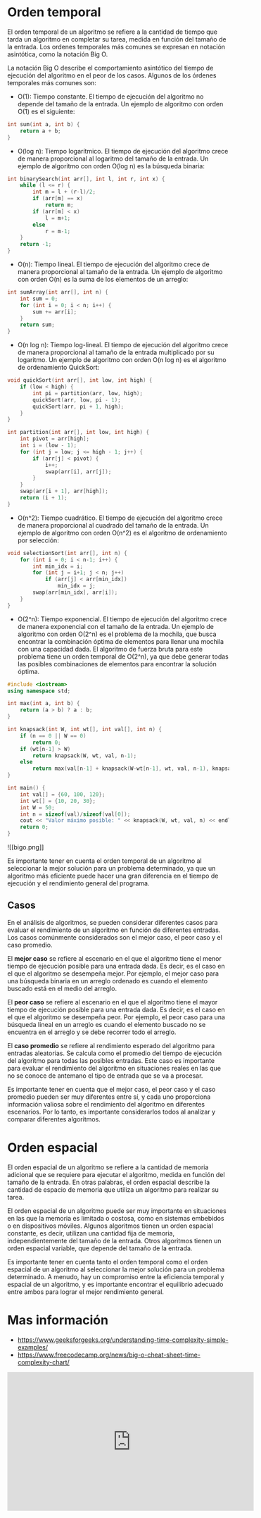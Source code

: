 # Orden temporal

El orden temporal de un algoritmo se refiere a la cantidad de tiempo que tarda un algoritmo en completar su tarea, medida en función del tamaño de la entrada. Los ordenes temporales más comunes se expresan en notación asintótica, como la notación Big O.

La notación Big O describe el comportamiento asintótico del tiempo de ejecución del algoritmo en el peor de los casos. Algunos de los órdenes temporales más comunes son:

- O(1): Tiempo constante. El tiempo de ejecución del algoritmo no depende del tamaño de la entrada. Un ejemplo de algoritmo con orden O(1) es el siguiente:
```cpp
int sum(int a, int b) {
    return a + b;
}
```

- O(log n): Tiempo logarítmico. El tiempo de ejecución del algoritmo crece de manera proporcional al logaritmo del tamaño de la entrada. Un ejemplo de algoritmo con orden O(log n) es la búsqueda binaria:

```cpp
int binarySearch(int arr[], int l, int r, int x) {
    while (l <= r) {
        int m = l + (r-l)/2;
        if (arr[m] == x)
            return m;
        if (arr[m] < x)
            l = m+1;
        else
            r = m-1;
    }
    return -1;
}
```

- O(n): Tiempo lineal. El tiempo de ejecución del algoritmo crece de manera proporcional al tamaño de la entrada. Un ejemplo de algoritmo con orden O(n) es la suma de los elementos de un arreglo: 
  
```cpp
int sumArray(int arr[], int n) {
    int sum = 0;
    for (int i = 0; i < n; i++) {
        sum += arr[i];
    }
    return sum;
}
```

- O(n log n): Tiempo log-lineal. El tiempo de ejecución del algoritmo crece de manera proporcional al tamaño de la entrada multiplicado por su logaritmo. Un ejemplo de algoritmo con orden O(n log n) es el algoritmo de ordenamiento QuickSort:
  
```cpp
void quickSort(int arr[], int low, int high) {
    if (low < high) {
        int pi = partition(arr, low, high);
        quickSort(arr, low, pi - 1);
        quickSort(arr, pi + 1, high);
    }
}

int partition(int arr[], int low, int high) {
    int pivot = arr[high];
    int i = (low - 1);
    for (int j = low; j <= high - 1; j++) {
        if (arr[j] < pivot) {
            i++;
            swap(arr[i], arr[j]);
        }
    }
    swap(arr[i + 1], arr[high]);
    return (i + 1);
}
```

- O(n^2): Tiempo cuadrático. El tiempo de ejecución del algoritmo crece de manera proporcional al cuadrado del tamaño de la entrada. Un ejemplo de algoritmo con orden O(n^2) es el algoritmo de ordenamiento por selección:
  
```cpp
void selectionSort(int arr[], int n) {
    for (int i = 0; i < n-1; i++) {
        int min_idx = i;
        for (int j = i+1; j < n; j++)
            if (arr[j] < arr[min_idx])
                min_idx = j;
        swap(arr[min_idx], arr[i]);
    }
}
```

- O(2^n): Tiempo exponencial. El tiempo de ejecución del algoritmo crece de manera exponencial con el tamaño de la entrada. Un ejemplo de algoritmo con orden O(2^n) es el problema de la mochila, que busca encontrar la combinación óptima de elementos para llenar una mochila con una capacidad dada. El algoritmo de fuerza bruta para este problema tiene un orden temporal de O(2^n), ya que debe generar todas las posibles combinaciones de elementos para encontrar la solución óptima.
  
```cpp
#include <iostream>
using namespace std;

int max(int a, int b) {
    return (a > b) ? a : b;
}

int knapsack(int W, int wt[], int val[], int n) {
    if (n == 0 || W == 0)
        return 0;
    if (wt[n-1] > W)
        return knapsack(W, wt, val, n-1);
    else
        return max(val[n-1] + knapsack(W-wt[n-1], wt, val, n-1), knapsack(W, wt, val, n-1));
}

int main() {
    int val[] = {60, 100, 120};
    int wt[] = {10, 20, 30};
    int W = 50;
    int n = sizeof(val)/sizeof(val[0]);
    cout << "Valor máximo posible: " << knapsack(W, wt, val, n) << endl;
    return 0;
}
```

![[bigo.png]]

Es importante tener en cuenta el orden temporal de un algoritmo al seleccionar la mejor solución para un problema determinado, ya que un algoritmo más eficiente puede hacer una gran diferencia en el tiempo de ejecución y el rendimiento general del programa.

## Casos 

En el análisis de algoritmos, se pueden considerar diferentes casos para evaluar el rendimiento de un algoritmo en función de diferentes entradas. Los casos comúnmente considerados son el mejor caso, el peor caso y el caso promedio.

El **mejor caso** se refiere al escenario en el que el algoritmo tiene el menor tiempo de ejecución posible para una entrada dada. Es decir, es el caso en el que el algoritmo se desempeña mejor. Por ejemplo, el mejor caso para una búsqueda binaria en un arreglo ordenado es cuando el elemento buscado está en el medio del arreglo.

El **peor caso** se refiere al escenario en el que el algoritmo tiene el mayor tiempo de ejecución posible para una entrada dada. Es decir, es el caso en el que el algoritmo se desempeña peor. Por ejemplo, el peor caso para una búsqueda lineal en un arreglo es cuando el elemento buscado no se encuentra en el arreglo y se debe recorrer todo el arreglo.

El **caso promedio** se refiere al rendimiento esperado del algoritmo para entradas aleatorias. Se calcula como el promedio del tiempo de ejecución del algoritmo para todas las posibles entradas. Este caso es importante para evaluar el rendimiento del algoritmo en situaciones reales en las que no se conoce de antemano el tipo de entrada que se va a procesar.

Es importante tener en cuenta que el mejor caso, el peor caso y el caso promedio pueden ser muy diferentes entre sí, y cada uno proporciona información valiosa sobre el rendimiento del algoritmo en diferentes escenarios. Por lo tanto, es importante considerarlos todos al analizar y comparar diferentes algoritmos.

# Orden espacial

El orden espacial de un algoritmo se refiere a la cantidad de memoria adicional que se requiere para ejecutar el algoritmo, medida en función del tamaño de la entrada. En otras palabras, el orden espacial describe la cantidad de espacio de memoria que utiliza un algoritmo para realizar su tarea.

El orden espacial de un algoritmo puede ser muy importante en situaciones en las que la memoria es limitada o costosa, como en sistemas embebidos o en dispositivos móviles. Algunos algoritmos tienen un orden espacial constante, es decir, utilizan una cantidad fija de memoria, independientemente del tamaño de la entrada. Otros algoritmos tienen un orden espacial variable, que depende del tamaño de la entrada.

Es importante tener en cuenta tanto el orden temporal como el orden espacial de un algoritmo al seleccionar la mejor solución para un problema determinado. A menudo, hay un compromiso entre la eficiencia temporal y espacial de un algoritmo, y es importante encontrar el equilibrio adecuado entre ambos para lograr el mejor rendimiento general.

# Mas información

- https://www.geeksforgeeks.org/understanding-time-complexity-simple-examples/
- https://www.freecodecamp.org/news/big-o-cheat-sheet-time-complexity-chart/

<iframe width="560" height="315" src="https://www.youtube.com/embed/RATueyCIN80" title="YouTube video player" frameborder="0" allow="accelerometer; autoplay; clipboard-write; encrypted-media; gyroscope; picture-in-picture; web-share" allowfullscreen></iframe>
